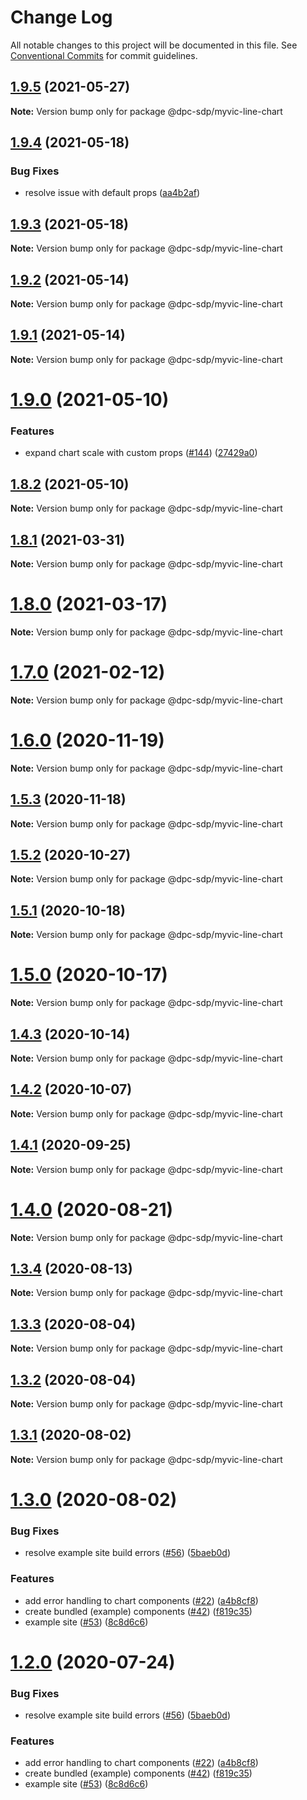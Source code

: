 # Change Log

All notable changes to this project will be documented in this file.
See [Conventional Commits](https://conventionalcommits.org) for commit guidelines.

## [1.9.5](https://github.com/dpc-sdp/myvictoria-vic-gov-au/tree/master/packages/LineChart/compare/v1.9.4...v1.9.5) (2021-05-27)

**Note:** Version bump only for package @dpc-sdp/myvic-line-chart





## [1.9.4](https://github.com/dpc-sdp/myvictoria-vic-gov-au/tree/master/packages/LineChart/compare/v1.9.3...v1.9.4) (2021-05-18)


### Bug Fixes

* resolve issue with default props ([aa4b2af](https://github.com/dpc-sdp/myvictoria-vic-gov-au/tree/master/packages/LineChart/commit/aa4b2af480215d45bb2164716aeb8a1f718d1600))






## [1.9.3](https://github.com/dpc-sdp/myvictoria-vic-gov-au/tree/master/packages/LineChart/compare/v1.9.2...v1.9.3) (2021-05-18)

**Note:** Version bump only for package @dpc-sdp/myvic-line-chart






## [1.9.2](https://github.com/dpc-sdp/myvictoria-vic-gov-au/tree/master/packages/LineChart/compare/v1.9.0...v1.9.2) (2021-05-14)

**Note:** Version bump only for package @dpc-sdp/myvic-line-chart






## [1.9.1](https://github.com/dpc-sdp/myvictoria-vic-gov-au/tree/master/packages/LineChart/compare/v1.9.0...v1.9.1) (2021-05-14)

**Note:** Version bump only for package @dpc-sdp/myvic-line-chart






# [1.9.0](https://github.com/dpc-sdp/myvictoria-vic-gov-au/tree/master/packages/LineChart/compare/v1.8.2...v1.9.0) (2021-05-10)


### Features

* expand chart scale with custom props ([#144](https://github.com/dpc-sdp/myvictoria-vic-gov-au/tree/master/packages/LineChart/issues/144)) ([27429a0](https://github.com/dpc-sdp/myvictoria-vic-gov-au/tree/master/packages/LineChart/commit/27429a03c9b25a4da9af29deca67e4a733810dbd))






## [1.8.2](https://github.com/dpc-sdp/myvictoria-vic-gov-au/tree/master/packages/LineChart/compare/v1.8.1...v1.8.2) (2021-05-10)

**Note:** Version bump only for package @dpc-sdp/myvic-line-chart






## [1.8.1](https://github.com/dpc-sdp/myvictoria-vic-gov-au/tree/master/packages/LineChart/compare/v1.8.0...v1.8.1) (2021-03-31)

**Note:** Version bump only for package @dpc-sdp/myvic-line-chart





# [1.8.0](https://github.com/dpc-sdp/myvictoria-vic-gov-au/tree/master/packages/LineChart/compare/v1.7.0...v1.8.0) (2021-03-17)

**Note:** Version bump only for package @dpc-sdp/myvic-line-chart






# [1.7.0](https://github.com/dpc-sdp/myvictoria-vic-gov-au/tree/master/packages/LineChart/compare/v1.6.1...v1.7.0) (2021-02-12)

**Note:** Version bump only for package @dpc-sdp/myvic-line-chart





# [1.6.0](https://github.com/dpc-sdp/myvictoria-vic-gov-au/tree/master/packages/LineChart/compare/v1.5.3...v1.6.0) (2020-11-19)

**Note:** Version bump only for package @dpc-sdp/myvic-line-chart





## [1.5.3](https://github.com/dpc-sdp/myvictoria-vic-gov-au/tree/master/packages/LineChart/compare/v1.5.1...v1.5.3) (2020-11-18)

**Note:** Version bump only for package @dpc-sdp/myvic-line-chart





## [1.5.2](https://github.com/dpc-sdp/myvictoria-vic-gov-au/tree/master/packages/LineChart/compare/v1.5.1...v1.5.2) (2020-10-27)

**Note:** Version bump only for package @dpc-sdp/myvic-line-chart





## [1.5.1](https://github.com/dpc-sdp/myvictoria-vic-gov-au/tree/master/packages/LineChart/compare/v1.5.0...v1.5.1) (2020-10-18)

**Note:** Version bump only for package @dpc-sdp/myvic-line-chart





# [1.5.0](https://github.com/dpc-sdp/myvictoria-vic-gov-au/tree/master/packages/LineChart/compare/v1.4.2...v1.5.0) (2020-10-17)

**Note:** Version bump only for package @dpc-sdp/myvic-line-chart





## [1.4.3](https://github.com/dpc-sdp/myvictoria-vic-gov-au/tree/master/packages/LineChart/compare/v1.4.2...v1.4.3) (2020-10-14)

**Note:** Version bump only for package @dpc-sdp/myvic-line-chart





## [1.4.2](https://github.com/dpc-sdp/myvictoria-vic-gov-au/tree/master/packages/LineChart/compare/v1.4.0...v1.4.2) (2020-10-07)

**Note:** Version bump only for package @dpc-sdp/myvic-line-chart





## [1.4.1](https://github.com/dpc-sdp/myvictoria-vic-gov-au/tree/master/packages/LineChart/compare/v1.4.0...v1.4.1) (2020-09-25)

**Note:** Version bump only for package @dpc-sdp/myvic-line-chart






# [1.4.0](https://github.com/dpc-sdp/myvictoria-vic-gov-au/tree/master/packages/LineChart/compare/v1.3.4...v1.4.0) (2020-08-21)

**Note:** Version bump only for package @dpc-sdp/myvic-line-chart






## [1.3.4](https://github.com/dpc-sdp/myvictoria-vic-gov-au/tree/master/packages/LineChart/compare/v1.3.3...v1.3.4) (2020-08-13)

**Note:** Version bump only for package @dpc-sdp/myvic-line-chart






## [1.3.3](https://github.com/dpc-sdp/myvictoria-vic-gov-au/tree/master/packages/LineChart/compare/v1.3.2...v1.3.3) (2020-08-04)

**Note:** Version bump only for package @dpc-sdp/myvic-line-chart





## [1.3.2](https://github.com/dpc-sdp/myvictoria-vic-gov-au/tree/master/packages/LineChart/compare/v1.3.1...v1.3.2) (2020-08-04)

**Note:** Version bump only for package @dpc-sdp/myvic-line-chart





## [1.3.1](https://github.com/dpc-sdp/myvictoria-vic-gov-au/tree/master/packages/LineChart/compare/v1.3.0...v1.3.1) (2020-08-02)

**Note:** Version bump only for package @dpc-sdp/myvic-line-chart





# [1.3.0](https://github.com/dpc-sdp/myvictoria-vic-gov-au/tree/master/packages/LineChart/compare/v1.1.3...v1.3.0) (2020-08-02)


### Bug Fixes

* resolve example site build errors ([#56](https://github.com/dpc-sdp/myvictoria-vic-gov-au/tree/master/packages/LineChart/issues/56)) ([5baeb0d](https://github.com/dpc-sdp/myvictoria-vic-gov-au/tree/master/packages/LineChart/commit/5baeb0d7204879aa93b5ecaa1b21c3a9720511e7))


### Features

* add error handling to chart components ([#22](https://github.com/dpc-sdp/myvictoria-vic-gov-au/tree/master/packages/LineChart/issues/22)) ([a4b8cf8](https://github.com/dpc-sdp/myvictoria-vic-gov-au/tree/master/packages/LineChart/commit/a4b8cf8e32e726d9e0ac8418e0ee56c532bc0709))
* create bundled (example) components ([#42](https://github.com/dpc-sdp/myvictoria-vic-gov-au/tree/master/packages/LineChart/issues/42)) ([f819c35](https://github.com/dpc-sdp/myvictoria-vic-gov-au/tree/master/packages/LineChart/commit/f819c356b2c53f0a75d04542f22d73dae4516569))
* example site ([#53](https://github.com/dpc-sdp/myvictoria-vic-gov-au/tree/master/packages/LineChart/issues/53)) ([8c8d6c6](https://github.com/dpc-sdp/myvictoria-vic-gov-au/tree/master/packages/LineChart/commit/8c8d6c6e56b8772cdacc303d689358fe74ee791d))





# [1.2.0](https://github.com/dpc-sdp/myvictoria-vic-gov-au/tree/master/packages/LineChart/compare/v1.1.3...v1.2.0) (2020-07-24)


### Bug Fixes

* resolve example site build errors ([#56](https://github.com/dpc-sdp/myvictoria-vic-gov-au/tree/master/packages/LineChart/issues/56)) ([5baeb0d](https://github.com/dpc-sdp/myvictoria-vic-gov-au/tree/master/packages/LineChart/commit/5baeb0d7204879aa93b5ecaa1b21c3a9720511e7))


### Features

* add error handling to chart components ([#22](https://github.com/dpc-sdp/myvictoria-vic-gov-au/tree/master/packages/LineChart/issues/22)) ([a4b8cf8](https://github.com/dpc-sdp/myvictoria-vic-gov-au/tree/master/packages/LineChart/commit/a4b8cf8e32e726d9e0ac8418e0ee56c532bc0709))
* create bundled (example) components ([#42](https://github.com/dpc-sdp/myvictoria-vic-gov-au/tree/master/packages/LineChart/issues/42)) ([f819c35](https://github.com/dpc-sdp/myvictoria-vic-gov-au/tree/master/packages/LineChart/commit/f819c356b2c53f0a75d04542f22d73dae4516569))
* example site ([#53](https://github.com/dpc-sdp/myvictoria-vic-gov-au/tree/master/packages/LineChart/issues/53)) ([8c8d6c6](https://github.com/dpc-sdp/myvictoria-vic-gov-au/tree/master/packages/LineChart/commit/8c8d6c6e56b8772cdacc303d689358fe74ee791d))

